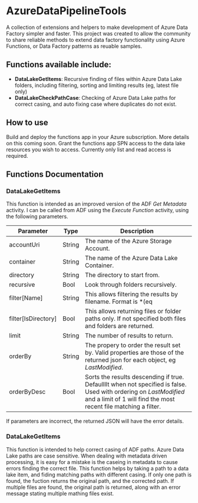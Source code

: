 # AzureDataPipelineTools
A collection of extensions and helpers to make development of Azure Data Factory simpler and faster. This project was created to allow the community to share reliable methods to extend data factory functionality using Azure Functions, or Data Factory patterns as reuable samples.

## Functions available include:
- **DataLakeGetItems**: Recursive finding of files within Azure Data Lake folders, including filtering, sorting and limiting results (eg, latest file only)
- **DataLakeCheckPathCase**: Checking of Azure Data Lake paths for correct casing, and auto fixing case where duplicates do not exist.



## How to use
Build and deploy the functions app in your Azure subscription. More details on this coming soon. Grant the functions app SPN access to the data lake resources you wish to access. Currently only list and read access is required.


## Functions Documentation

### DataLakeGetItems
This function is intended as an improved version of the ADF *Get Metadata* activity. I can be called from ADF using the *Execute Function* activity, using the following parameters.

| Parameter | Type | Description |
| ----------- | ----------- | ----------- |
| accountUri | String | The name of the Azure Storage Account. |
| container | String | The name of the Azure Data Lake Container. |
| directory | String | The directory to start from. |
| recursive | Bool | Look through folders recursively. |
| filter[Name] | String | This allows filtering the results by filename. Format is *(eq|ne|lt|gt|le|ge|like):\*.parquet*, allowing flexibility building filters. The like matching supports full .Net style regexes, but be careful that they are URL encoded correctly. |
| filter[IsDirectory] | Bool | This allows returning files or folder paths only. If not specified both files and folders are returned. |
| limit | String | The number of results to return. |
| orderBy | String | The propery to order the result set by. Valid properties are those of the returned json for each object, eg *LastModified*. |
| orderByDesc | Bool | Sorts the results descending if true. Defaullllt when not specified is false. Used with ordering on *LastModified* and a limit of 1 will find the most recent file matching a filter. |

If parameters are incorrect, the returned JSON will have the error details.


### DataLakeGetItems
This function is intended to help correct casing of ADF paths. Azure Data Lake paths are case sensitive. When dealing with metadata driven processing, it is easy for a mistake is the caseing in metadata to cause errors finding the correct file. This function helps by taking a path to a data lake item, and fiding matching paths with different casing. If only one path is found, the fuction returns the original path, and the corrected path. If multiple files are found, the original path is returned, along with an error message stating multiple mathing files exist.
